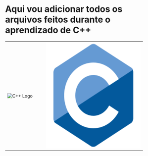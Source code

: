 # Aqui vou adicionar todos os arquivos feitos durante o aprendizado de C++

<table style="justify-content: space-between;">
  <tr>
    <td>
      <img src="https://raw.githubusercontent.com/isocpp/logos/master/cpp_logo.png" alt="C++ Logo" width="306" height="344" style="margin-right: 20px"/>
    </td>
    <td>
      <img src="https://raw.githubusercontent.com/devicons/devicon/ca28c779441053191ff11710fe24a9e6c23690d6/icons/c/c-original.svg" width="306" height="344" style="margin-left: 10px"/>
    </td>
  </tr>
</table>
